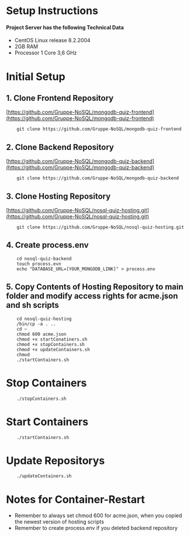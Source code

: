 # Setup Instructions

#### Project Server has the following Technical Data
- CentOS Linux release 8.2.2004
- 2GB RAM
- Processor 1 Core 3,6 GHz

# Initial Setup

## 1. Clone Frontend Repository

[https://github.com/Gruppe-NoSQL/mongodb-quiz-frontend](https://github.com/Gruppe-NoSQL/mongodb-quiz-frontend)

```
    git clone https://github.com/Gruppe-NoSQL/mongodb-quiz-frontend
```

## 2. Clone Backend Repository

[https://github.com/Gruppe-NoSQL/mongodb-quiz-backend](https://github.com/Gruppe-NoSQL/mongodb-quiz-backend)

```
    git clone https://github.com/Gruppe-NoSQL/mongodb-quiz-backend
```

## 3. Clone Hosting Repository

[https://github.com/Gruppe-NoSQL/nosql-quiz-hosting.git](https://github.com/Gruppe-NoSQL/nosql-quiz-hosting.git)

```
    git clone https://github.com/Gruppe-NoSQL/nosql-quiz-hosting.git
```

## 4. Create process.env

```
    cd nosql-quiz-backend
    touch process.evn
    echo "DATABASE_URL=[YOUR_MONGODB_LINK]" > process.env
```

## 5. Copy Contents of Hosting Repository to main folder and modify access rights for acme.json and sh scripts

```
    cd nosql-quiz-hosting
    /bin/cp -a . ..
    cd ~
    chmod 600 acme.json
    chmod +x startConatiners.sh
    chmod +x stopContainers.sh
    chmod +x updateContainers.sh
    chmod
    ./startContainers.sh
```

# Stop Containers

```
    ./stopContainers.sh
```

# Start Containers

```
    ./startContainers.sh
```

# Update Repositorys

```
    ./updateContainers.sh
```

# Notes for Container-Restart

- Remember to always set chmod 600 for acme.json, when you copied the newest version of hosting scripts
- Remember to create process.env if you deleted backend repository